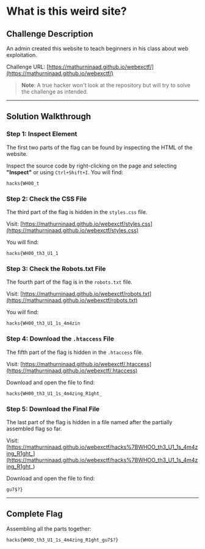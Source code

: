 # What is this weird site?

## Challenge Description

An admin created this website to teach beginners in his class about web exploitation.

Challenge URL: [https://mathurninaad.github.io/webexctf/](https://mathurninaad.github.io/webexctf/)

> **Note**: A true hacker won't look at the repository but will try to solve the challenge as intended.

---

## Solution Walkthrough

### Step 1: Inspect Element

The first two parts of the flag can be found by inspecting the HTML of the website.

Inspect the source code by right-clicking on the page and selecting **"Inspect"** or using `Ctrl+Shift+I`. You will find:

```
hacks{WH00_t
```

### Step 2: Check the CSS File

The third part of the flag is hidden in the `styles.css` file.

Visit: [https://mathurninaad.github.io/webexctf/styles.css](https://mathurninaad.github.io/webexctf/styles.css)

You will find:

```
hacks{WH00_th3_U1_1
```

### Step 3: Check the Robots.txt File

The fourth part of the flag is in the `robots.txt` file.

Visit: [https://mathurninaad.github.io/webexctf/robots.txt](https://mathurninaad.github.io/webexctf/robots.txt)

You will find:

```
hacks{WH00_th3_U1_1s_4m4zin
```

### Step 4: Download the `.htaccess` File

The fifth part of the flag is hidden in the `.htaccess` file.

Visit: [https://mathurninaad.github.io/webexctf/.htaccess](https://mathurninaad.github.io/webexctf/.htaccess)

Download and open the file to find:

```
hacks{WH00_th3_U1_1s_4m4zing_R1ght_
```

### Step 5: Download the Final File

The last part of the flag is hidden in a file named after the partially assembled flag so far.

Visit: [https://mathurninaad.github.io/webexctf/hacks%7BWHOO_th3_U1_1s_4m4zing_R1ght_](https://mathurninaad.github.io/webexctf/hacks%7BWHOO_th3_U1_1s_4m4zing_R1ght_)

Download and open the file to find:

```
gu7$?}
```

---

## Complete Flag

Assembling all the parts together:

```
hacks{WHOO_th3_U1_1s_4m4zing_R1ght_gu7$?}
```

